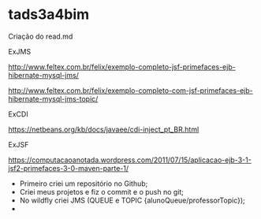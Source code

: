 # tads3a4bim
Criação do read.md


ExJMS

http://www.feltex.com.br/felix/exemplo-completo-jsf-primefaces-ejb-hibernate-mysql-jms/

http://www.feltex.com.br/felix/exemplo-completo-com-jsf-primefaces-ejb-hibernate-mysql-jms-topic/

ExCDI

https://netbeans.org/kb/docs/javaee/cdi-inject_pt_BR.html

ExJSF

https://computacaoanotada.wordpress.com/2011/07/15/aplicacao-ejb-3-1-jsf2-primefaces-3-0-maven-parte-1/

- Primeiro criei um repositório no Github; 
- Criei meus projetos e fiz o commit e o push no git; 
- No wildfly criei JMS (QUEUE e TOPIC {alunoQueue/professorTopic}); 
- 
